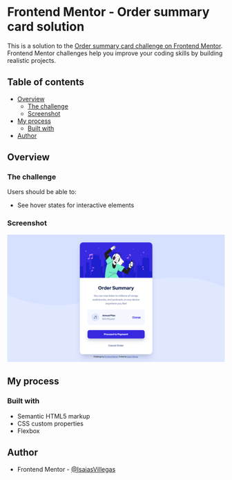 # Frontend Mentor - Order summary card solution

This is a solution to the [Order summary card challenge on Frontend Mentor](https://www.frontendmentor.io/challenges/order-summary-component-QlPmajDUj). Frontend Mentor challenges help you improve your coding skills by building realistic projects.

## Table of contents

- [Overview](#overview)
  - [The challenge](#the-challenge)
  - [Screenshot](#screenshot)
- [My process](#my-process)
  - [Built with](#built-with)
- [Author](#author)

## Overview

### The challenge

Users should be able to:

- See hover states for interactive elements

### Screenshot

![](./design/screenshot.png)

## My process

### Built with

- Semantic HTML5 markup
- CSS custom properties
- Flexbox

## Author

- Frontend Mentor - [@IsaiasVillegas](https://www.frontendmentor.io/profile/IsaiasVillegas)
